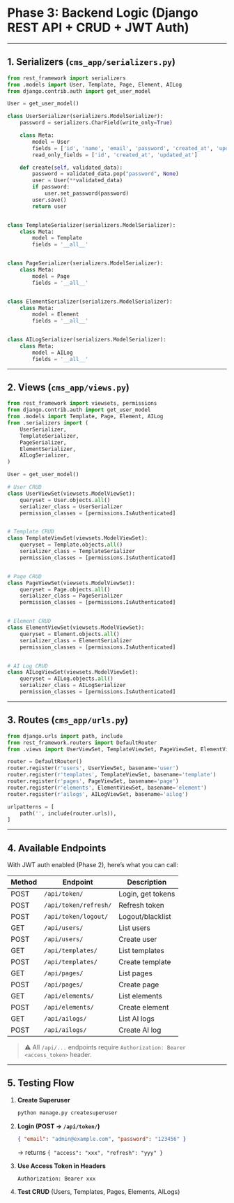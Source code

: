 
# **Phase 3: Backend Logic (Django REST API + CRUD + JWT Auth)**

---

## **1. Serializers (`cms_app/serializers.py`)**

```python
from rest_framework import serializers
from .models import User, Template, Page, Element, AILog
from django.contrib.auth import get_user_model

User = get_user_model()

class UserSerializer(serializers.ModelSerializer):
    password = serializers.CharField(write_only=True)

    class Meta:
        model = User
        fields = ['id', 'name', 'email', 'password', 'created_at', 'updated_at']
        read_only_fields = ['id', 'created_at', 'updated_at']

    def create(self, validated_data):
        password = validated_data.pop("password", None)
        user = User(**validated_data)
        if password:
            user.set_password(password)
        user.save()
        return user


class TemplateSerializer(serializers.ModelSerializer):
    class Meta:
        model = Template
        fields = '__all__'


class PageSerializer(serializers.ModelSerializer):
    class Meta:
        model = Page
        fields = '__all__'


class ElementSerializer(serializers.ModelSerializer):
    class Meta:
        model = Element
        fields = '__all__'


class AILogSerializer(serializers.ModelSerializer):
    class Meta:
        model = AILog
        fields = '__all__'
```

---

## **2. Views (`cms_app/views.py`)**

```python
from rest_framework import viewsets, permissions
from django.contrib.auth import get_user_model
from .models import Template, Page, Element, AILog
from .serializers import (
    UserSerializer,
    TemplateSerializer,
    PageSerializer,
    ElementSerializer,
    AILogSerializer,
)

User = get_user_model()

# User CRUD
class UserViewSet(viewsets.ModelViewSet):
    queryset = User.objects.all()
    serializer_class = UserSerializer
    permission_classes = [permissions.IsAuthenticated]


# Template CRUD
class TemplateViewSet(viewsets.ModelViewSet):
    queryset = Template.objects.all()
    serializer_class = TemplateSerializer
    permission_classes = [permissions.IsAuthenticated]


# Page CRUD
class PageViewSet(viewsets.ModelViewSet):
    queryset = Page.objects.all()
    serializer_class = PageSerializer
    permission_classes = [permissions.IsAuthenticated]


# Element CRUD
class ElementViewSet(viewsets.ModelViewSet):
    queryset = Element.objects.all()
    serializer_class = ElementSerializer
    permission_classes = [permissions.IsAuthenticated]


# AI Log CRUD
class AILogViewSet(viewsets.ModelViewSet):
    queryset = AILog.objects.all()
    serializer_class = AILogSerializer
    permission_classes = [permissions.IsAuthenticated]
```

---

## **3. Routes (`cms_app/urls.py`)**

```python
from django.urls import path, include
from rest_framework.routers import DefaultRouter
from .views import UserViewSet, TemplateViewSet, PageViewSet, ElementViewSet, AILogViewSet

router = DefaultRouter()
router.register(r'users', UserViewSet, basename='user')
router.register(r'templates', TemplateViewSet, basename='template')
router.register(r'pages', PageViewSet, basename='page')
router.register(r'elements', ElementViewSet, basename='element')
router.register(r'ailogs', AILogViewSet, basename='ailog')

urlpatterns = [
    path('', include(router.urls)),
]
```

---

## **4. Available Endpoints**

With JWT auth enabled (Phase 2), here’s what you can call:

| Method | Endpoint              | Description       |
| ------ | --------------------- | ----------------- |
| POST   | `/api/token/`         | Login, get tokens |
| POST   | `/api/token/refresh/` | Refresh token     |
| POST   | `/api/token/logout/`  | Logout/blacklist  |
| GET    | `/api/users/`         | List users        |
| POST   | `/api/users/`         | Create user       |
| GET    | `/api/templates/`     | List templates    |
| POST   | `/api/templates/`     | Create template   |
| GET    | `/api/pages/`         | List pages        |
| POST   | `/api/pages/`         | Create page       |
| GET    | `/api/elements/`      | List elements     |
| POST   | `/api/elements/`      | Create element    |
| GET    | `/api/ailogs/`        | List AI logs      |
| POST   | `/api/ailogs/`        | Create AI log     |

> ⚠️ All `/api/...` endpoints require `Authorization: Bearer <access_token>` header.

---

## **5. Testing Flow**

1. **Create Superuser**

   ```bash
   python manage.py createsuperuser
   ```

2. **Login (POST → `/api/token/`)**

   ```json
   { "email": "admin@example.com", "password": "123456" }
   ```

   → returns `{ "access": "xxx", "refresh": "yyy" }`

3. **Use Access Token in Headers**

   ```
   Authorization: Bearer xxx
   ```

4. **Test CRUD** (Users, Templates, Pages, Elements, AILogs)

